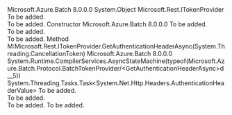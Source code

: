 <Type Name="BatchTokenProvider" FullName="Microsoft.Azure.Batch.Protocol.BatchTokenProvider">
  <TypeSignature Language="C#" Value="public class BatchTokenProvider : Microsoft.Rest.ITokenProvider" />
  <TypeSignature Language="ILAsm" Value=".class public auto ansi beforefieldinit BatchTokenProvider extends System.Object implements class Microsoft.Rest.ITokenProvider" />
  <TypeSignature Language="DocId" Value="T:Microsoft.Azure.Batch.Protocol.BatchTokenProvider" />
  <TypeSignature Language="VB.NET" Value="Public Class BatchTokenProvider&#xA;Implements ITokenProvider" />
  <TypeSignature Language="F#" Value="type BatchTokenProvider = class&#xA;    interface ITokenProvider" />
  <AssemblyInfo>
    <AssemblyName>Microsoft.Azure.Batch</AssemblyName>
    <AssemblyVersion>8.0.0.0</AssemblyVersion>
  </AssemblyInfo>
  <Base>
    <BaseTypeName>System.Object</BaseTypeName>
  </Base>
  <Interfaces>
    <Interface>
      <InterfaceName>Microsoft.Rest.ITokenProvider</InterfaceName>
    </Interface>
  </Interfaces>
  <Docs>
    <summary>To be added.</summary>
    <remarks>To be added.</remarks>
  </Docs>
  <Members>
    <Member MemberName=".ctor">
      <MemberSignature Language="C#" Value="public BatchTokenProvider (Func&lt;System.Threading.Tasks.Task&lt;string&gt;&gt; tokenProvider);" />
      <MemberSignature Language="ILAsm" Value=".method public hidebysig specialname rtspecialname instance void .ctor(class System.Func`1&lt;class System.Threading.Tasks.Task`1&lt;string&gt;&gt; tokenProvider) cil managed" />
      <MemberSignature Language="DocId" Value="M:Microsoft.Azure.Batch.Protocol.BatchTokenProvider.#ctor(System.Func{System.Threading.Tasks.Task{System.String}})" />
      <MemberSignature Language="VB.NET" Value="Public Sub New (tokenProvider As Func(Of Task(Of String)))" />
      <MemberSignature Language="F#" Value="new Microsoft.Azure.Batch.Protocol.BatchTokenProvider : Func&lt;System.Threading.Tasks.Task&lt;string&gt;&gt; -&gt; Microsoft.Azure.Batch.Protocol.BatchTokenProvider" Usage="new Microsoft.Azure.Batch.Protocol.BatchTokenProvider tokenProvider" />
      <MemberType>Constructor</MemberType>
      <AssemblyInfo>
        <AssemblyName>Microsoft.Azure.Batch</AssemblyName>
        <AssemblyVersion>8.0.0.0</AssemblyVersion>
      </AssemblyInfo>
      <Parameters>
        <Parameter Name="tokenProvider" Type="System.Func&lt;System.Threading.Tasks.Task&lt;System.String&gt;&gt;" />
      </Parameters>
      <Docs>
        <param name="tokenProvider">To be added.</param>
        <summary>To be added.</summary>
        <remarks>To be added.</remarks>
      </Docs>
    </Member>
    <Member MemberName="GetAuthenticationHeaderAsync">
      <MemberSignature Language="C#" Value="public System.Threading.Tasks.Task&lt;System.Net.Http.Headers.AuthenticationHeaderValue&gt; GetAuthenticationHeaderAsync (System.Threading.CancellationToken cancellationToken);" />
      <MemberSignature Language="ILAsm" Value=".method public hidebysig newslot virtual instance class System.Threading.Tasks.Task`1&lt;class System.Net.Http.Headers.AuthenticationHeaderValue&gt; GetAuthenticationHeaderAsync(valuetype System.Threading.CancellationToken cancellationToken) cil managed" />
      <MemberSignature Language="DocId" Value="M:Microsoft.Azure.Batch.Protocol.BatchTokenProvider.GetAuthenticationHeaderAsync(System.Threading.CancellationToken)" />
      <MemberSignature Language="F#" Value="abstract member GetAuthenticationHeaderAsync : System.Threading.CancellationToken -&gt; System.Threading.Tasks.Task&lt;System.Net.Http.Headers.AuthenticationHeaderValue&gt;&#xA;override this.GetAuthenticationHeaderAsync : System.Threading.CancellationToken -&gt; System.Threading.Tasks.Task&lt;System.Net.Http.Headers.AuthenticationHeaderValue&gt;" Usage="batchTokenProvider.GetAuthenticationHeaderAsync cancellationToken" />
      <MemberType>Method</MemberType>
      <Implements>
        <InterfaceMember>M:Microsoft.Rest.ITokenProvider.GetAuthenticationHeaderAsync(System.Threading.CancellationToken)</InterfaceMember>
      </Implements>
      <AssemblyInfo>
        <AssemblyName>Microsoft.Azure.Batch</AssemblyName>
        <AssemblyVersion>8.0.0.0</AssemblyVersion>
      </AssemblyInfo>
      <Attributes>
        <Attribute>
          <AttributeName>System.Runtime.CompilerServices.AsyncStateMachine(typeof(Microsoft.Azure.Batch.Protocol.BatchTokenProvider/&lt;GetAuthenticationHeaderAsync&gt;d__5))</AttributeName>
        </Attribute>
      </Attributes>
      <ReturnValue>
        <ReturnType>System.Threading.Tasks.Task&lt;System.Net.Http.Headers.AuthenticationHeaderValue&gt;</ReturnType>
      </ReturnValue>
      <Parameters>
        <Parameter Name="cancellationToken" Type="System.Threading.CancellationToken" />
      </Parameters>
      <Docs>
        <param name="cancellationToken">To be added.</param>
        <summary>To be added.</summary>
        <returns>To be added.</returns>
        <remarks>To be added.</remarks>
      </Docs>
    </Member>
  </Members>
</Type>